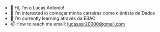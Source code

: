 - 👋 Hi, I’m  o Lucas Antonio!
- 👀 I’m interested in começar minha carreiras como ciêntista de Dados
- 🌱 I’m currently learning  através da EBAC
- 📫 How to reach me  email: lucasasr20000@gmail.com


<!---
LucasAntonioSR/LucasAntonioSR is a ✨ special ✨ repository because its `README.md` (this file) appears on your GitHub profile.
You can click the Preview link to take a look at your changes.
--->
